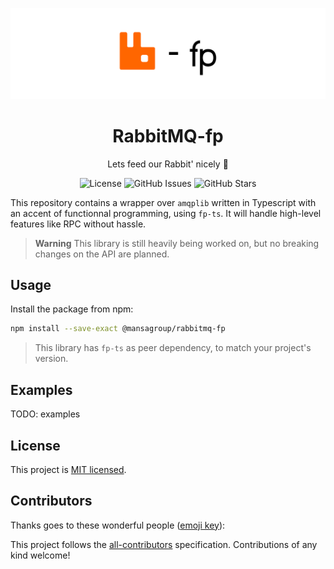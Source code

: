 ![Banner](.github/assets/banner-thin.png)

<h1 align="center">RabbitMQ-fp</h1>
<p align="center">Lets feed our Rabbit' nicely 🐰</p>

<p align="center">
<img alt="License" title="License" src="https://img.shields.io/github/license/MansaGroup/rabbitmq-fp?style=flat-square"/>
<img alt="GitHub Issues" title="GitHub Issues" src="https://img.shields.io/github/issues/mansagroup/rabbitmq-fp?style=flat-square"/>
<img alt="GitHub Stars" title="GitHub Stars" src="https://img.shields.io/github/stars/MansaGroup/rabbitmq-fp?style=flat-square"/>
</p>

This repository contains a wrapper over `amqplib` written in Typescript
with an accent of functionnal programming, using `fp-ts`. It will handle
high-level features like RPC without hassle.

> **Warning**
> This library is still heavily being worked on, but no breaking changes
> on the API are planned.

## Usage

Install the package from npm:

```bash
npm install --save-exact @mansagroup/rabbitmq-fp
```

> This library has `fp-ts` as peer dependency, to match your project's
> version.

## Examples

TODO: examples

## License

This project is [MIT licensed](LICENSE.txt).

## Contributors

Thanks goes to these wonderful people ([emoji key](https://allcontributors.org/docs/en/emoji-key)):

<!-- ALL-CONTRIBUTORS-LIST:START - Do not remove or modify this section -->
<!-- prettier-ignore-start -->
<!-- markdownlint-disable -->
<!-- markdownlint-restore -->
<!-- prettier-ignore-end -->

<!-- ALL-CONTRIBUTORS-LIST:END -->

This project follows the [all-contributors](https://github.com/all-contributors/all-contributors) specification. Contributions of any kind welcome!
